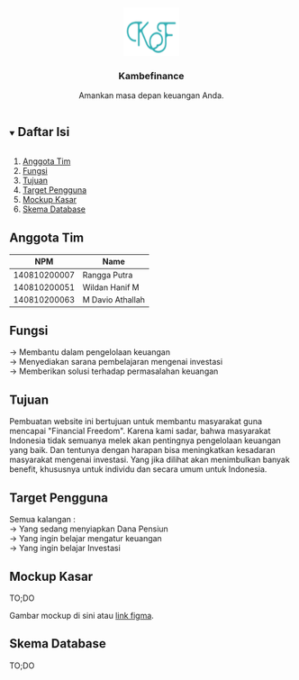 <!-- Logo Proyek -->
<br />
<p align="center">
  <a href="https://github.com/github_username/repo_name">
    <img src="logo.png" alt="Logo" width="100" height="85">
  </a>

  <h3 align="center">Kambefinance</h3>

  <p align="center">
    Amankan masa depan keuangan Anda.
  </p>
</p>

<!-- Daftar Isi -->
<details open="open">
  <summary><h2 style="display: inline-block">Daftar Isi</h2></summary>
  <ol>
    <li><a href="#anggota-tim">Anggota Tim</a></li>
    <li><a href="#fungsi">Fungsi</a></li>
    <li><a href="#tujuan">Tujuan</a></li>
    <li><a href="#target-pengguna">Target Pengguna</a></li>
    <li><a href="#mockup-kasar">Mockup Kasar</a></li>
    <li><a href="#skema-database">Skema Database</a></li>
  </ol>
</details>

<!-- Anggota Tim -->
## Anggota Tim
| NPM           | Name              |
| ------------- |-------------------|
| 140810200007  | Rangga Putra      |
| 140810200051  | Wildan Hanif M    |
| 140810200063  | M Davio Athallah  |

<!-- Fungsi -->
## Fungsi
-> Membantu dalam pengelolaan keuangan <br>
-> Menyediakan sarana pembelajaran mengenai investasi <br>
-> Memberikan solusi terhadap permasalahan keuangan <br>

<!-- Tujuan -->
## Tujuan
Pembuatan website ini bertujuan untuk membantu masyarakat guna mencapai "Financial Freedom". Karena kami sadar, bahwa masyarakat Indonesia tidak semuanya melek akan pentingnya pengelolaan keuangan yang baik. Dan tentunya dengan harapan bisa meningkatkan kesadaran masyarakat mengenai investasi. Yang jika dilihat akan menimbulkan banyak benefit, khususnya untuk individu dan secara umum untuk Indonesia.


<!-- Target Pengguna -->
## Target Pengguna
Semua kalangan : <br/>
-> Yang sedang menyiapkan Dana Pensiun <br/>
-> Yang ingin belajar mengatur keuangan <br/>
-> Yang ingin belajar Investasi 

<!-- Mockup Kasar -->
## Mockup Kasar

TO;DO

Gambar mockup di sini atau [link figma](https://figma.com/).

<!-- Skema Database -->
## Skema Database

TO;DO

